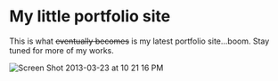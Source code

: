 My little portfolio site
========================

This is what <del>eventually becomes</del> is my latest portfolio site...boom. Stay tuned for more of my works.

![Screen Shot 2013-03-23 at 10 21 16 PM](https://f.cloud.github.com/assets/1173240/294613/a48e410a-93ff-11e2-89ab-daf45c265eba.png)
